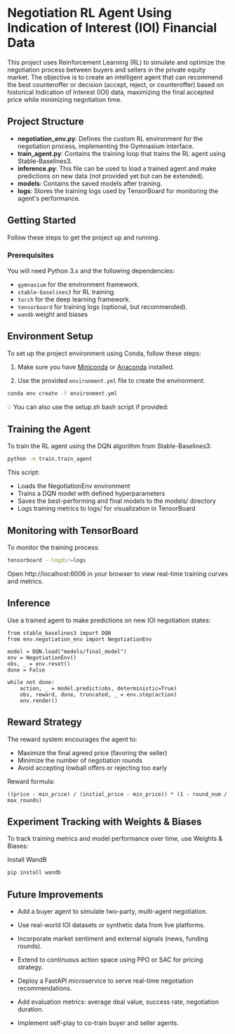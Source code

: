 # Negotiation RL Agent Using Indication of Interest (IOI) Financial Data

This project uses Reinforcement Learning (RL) to simulate and optimize the negotiation process between buyers and sellers in the private equity market. The objective is to create an intelligent agent that can recommend the best counteroffer or decision (accept, reject, or counteroffer) based on historical Indication of Interest (IOI) data, maximizing the final accepted price while minimizing negotiation time.

## Project Structure

- **negotiation_env.py**: Defines the custom RL environment for the negotiation process, implementing the Gymnasium interface.
- **train_agent.py**: Contains the training loop that trains the RL agent using Stable-Baselines3.
- **inference.py**: This file can be used to load a trained agent and make predictions on new data (not provided yet but can be extended).
- **models**: Contains the saved models after training.
- **logs**: Stores the training logs used by TensorBoard for monitoring the agent's performance.

## Getting Started

Follow these steps to get the project up and running.

### Prerequisites

You will need Python 3.x and the following dependencies:

- `gymnasium` for the environment framework.
- `stable-baselines3` for RL training.
- `torch` for the deep learning framework.
- `tensorboard` for training logs (optional, but recommended).
- `wandb` weight and biases

## Environment Setup

To set up the project environment using Conda, follow these steps:

1. Make sure you have [Miniconda](https://docs.conda.io/en/latest/miniconda.html) or [Anaconda](https://www.anaconda.com/) installed.

2. Use the provided `environment.yml` file to create the environment:

```bash
conda env create -f environment.yml
```
💡 You can also use the setup.sh bash script if provided:

## Training the Agent
To train the RL agent using the DQN algorithm from Stable-Baselines3:
```bash
python -m train.train_agent
```
This script:

- Loads the NegotiationEnv environment
- Trains a DQN model with defined hyperparameters
- Saves the best-performing and final models to the models/ directory
- Logs training metrics to logs/ for visualization in TensorBoard

## Monitoring with TensorBoard
To monitor the training process:
```bash
tensorboard --logdir=logs
```
Open http://localhost:6006 in your browser to view real-time training curves and metrics.

## Inference
Use a trained agent to make predictions on new IOI negotiation states:
```
from stable_baselines3 import DQN
from env.negotiation_env import NegotiationEnv

model = DQN.load("models/final_model")
env = NegotiationEnv()
obs, _ = env.reset()
done = False

while not done:
    action, _ = model.predict(obs, deterministic=True)
    obs, reward, done, truncated, _ = env.step(action)
    env.render()
```
## Reward Strategy

The reward system encourages the agent to:

- Maximize the final agreed price (favoring the seller)
- Minimize the number of negotiation rounds
- Avoid accepting lowball offers or rejecting too early

Reward formula:
```
((price - min_price) / (initial_price - min_price)) * (1 - round_num / max_rounds)
```

## Experiment Tracking with Weights & Biases
To track training metrics and model performance over time, use Weights & Biases:

Install WandB
```bash
pip install wandb
```
## Future Improvements
- Add a buyer agent to simulate two-party, multi-agent negotiation.
- Use real-world IOI datasets or synthetic data from live platforms.

- Incorporate market sentiment and external signals (news, funding rounds).

- Extend to continuous action space using PPO or SAC for pricing strategy.

- Deploy a FastAPI microservice to serve real-time negotiation recommendations.

- Add evaluation metrics: average deal value, success rate, negotiation duration.

- Implement self-play to co-train buyer and seller agents.